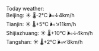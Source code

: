 Today weather:  
Beijing: ☀️   🌡️-2°C 🌬️↓4km/h  
Tianjin: ☀️   🌡️+5°C 🌬️↘11km/h  
Shijiazhuang: ☀️   🌡️+10°C 🌬️↓4km/h  
Tangshan: ☀️   🌡️+2°C 🌬️↙8km/h  
